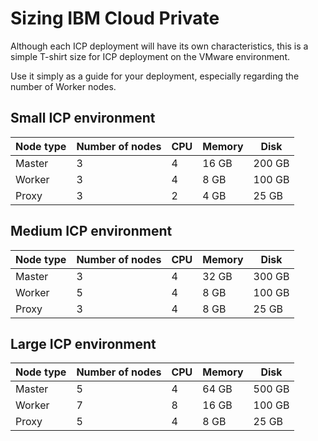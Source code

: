 # Sizing IBM Cloud Private

Although each ICP deployment will have its own characteristics, this is a simple T-shirt size for ICP deployment on the VMware environment.

Use it simply as a guide for your deployment, especially regarding the number of Worker nodes.

## Small ICP environment

| Node type | Number of nodes | CPU | Memory | Disk |
| --- | --- | --- | --- | --- | 
| Master | 3 | 4 | 16 GB | 200 GB |
| Worker | 3 | 4 | 8 GB | 100 GB |
| Proxy | 3 | 2 | 4 GB | 25 GB |

## Medium ICP environment

| Node type | Number of nodes | CPU | Memory | Disk |
| --- | --- | --- | --- | --- | 
| Master | 3 | 4 | 32 GB | 300 GB |
| Worker | 5 | 4 | 8 GB | 100 GB |
| Proxy | 3 | 4 | 8 GB | 25 GB |

## Large ICP environment

| Node type | Number of nodes | CPU | Memory | Disk |
| --- | --- | --- | --- | --- | 
| Master | 5 | 4 | 64 GB | 500 GB |
| Worker | 7 | 8 | 16 GB | 100 GB |
| Proxy | 5 | 4 | 8 GB | 25 GB |
